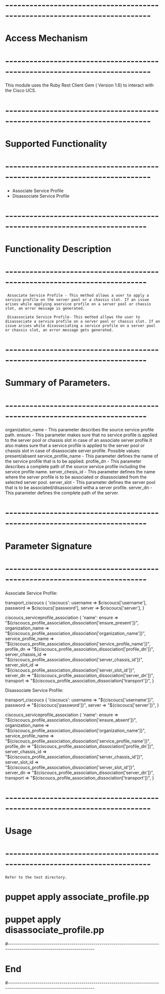 # --------------------------------------------------------------------------
# Access Mechanism
# --------------------------------------------------------------------------
 
This module uses the  Ruby Rest Client Gem ( Version 1.6) to interact with the Cisco UCS.
 
# --------------------------------------------------------------------------
#  Supported Functionality
# --------------------------------------------------------------------------

- Associate Service Profile
- Disassociate Service Profile

# -------------------------------------------------------------------------
# Functionality Description
# -------------------------------------------------------------------------
       
     Associate Service Profile - This method allows a user to apply a service profile on the server pool or a chassis slot. If an issue arises while applying aservice profile on a server pool or chassis slot, an error message is generated.
	
	 Disassociate Service Profile- This method allows the user to disassociate a service profile on a server pool or chassis slot. If an issue arises while disassociating a service profile on a server pool or chassis slot, an error message gets generated.
	
# -------------------------------------------------------------------------
# Summary of Parameters.
# -------------------------------------------------------------------------
   organization_name - This parameter describes the source service profile path.
   ensure - This parameter makes sure that no service profile is applied to the server pool or chassis slot in case of an associate server profile.It also makes sure that a service profile is applied to the server pool or chassis slot in case of disassociate server profile.
       Possible values: present/absent
   service_profile_name - This parameter defines the name of the service profile that is to be applied.
   profile_dn - This parameter describes a complete path of the source service profile including the service profile name.
   server_chesis_id - This parameter defines the name where the server profile is to be associated or disassociated from the selected server pool.
   server_slot - This parameter defines the server pool that is to be associated/disassociated witha a server profile.
   server_dn - This parameter defines the complete path of the  server.
   
   
 
# -------------------------------------------------------------------------
# Parameter Signature
# -------------------------------------------------------------------------
 
 Associate Service Profile:
 
transport_ciscoucs { 'ciscoucs':
  username => $ciscoucs['username'],
  password => $ciscoucs['password'],
  server   => $ciscoucs['server'],
}
 
ciscoucs_serviceprofile_association { 'name':
  ensure    => "${ciscoucs_profile_association_dissociation['ensure_present']}", 
  organization_name => "${ciscoucs_profile_association_dissociation['organization_name']}",
  service_profile_name => "${ciscoucs_profile_association_dissociation['service_profile_name']}",
  profile_dn => "${ciscoucs_profile_association_dissociation['profile_dn']}",
  server_chassis_id => "${ciscoucs_profile_association_dissociation['server_chassis_id']}",
  server_slot_id => "${ciscoucs_profile_association_dissociation['server_slot_id']}",   
  server_dn => "${ciscoucs_profile_association_dissociation['server_dn']}",
  transport  => "${ciscoucs_profile_association_dissociation['transport']}",
}



 Disassociate Service Profile:
 
transport_ciscoucs { 'ciscoucs':
  username => "${ciscoucs['username']}",
  password => "${ciscoucs['password']}",
  server   => "${ciscoucs['server']}", 
}

ciscoucs_serviceprofile_association { 'name':
  ensure    => "${ciscoucs_profile_association_dissociation['ensure_absent']}", 
  organization_name => "${ciscoucs_profile_association_dissociation['organization_name']}",
  service_profile_name => "${ciscoucs_profile_association_dissociation['service_profile_name']}",
  profile_dn => "${ciscoucs_profile_association_dissociation['profile_dn']}",
  server_chassis_id => "${ciscoucs_profile_association_dissociation['server_chassis_id']}",
  server_slot_id => "${ciscoucs_profile_association_dissociation['server_slot_id']}",   
  server_dn => "${ciscoucs_profile_association_dissociation['server_dn']}",
  transport  => "${ciscoucs_profile_association_dissociation['transport']}",
}
 
# --------------------------------------------------------------------------
# Usage
# --------------------------------------------------------------------------
    Refer to the test directory.
   
   # puppet apply associate_profile.pp
   # puppet apply disassociate_profile.pp
#-------------------------------------------------------------------------------------------------------------------------
# End
#-------------------------------------------------------------------------------------------------------------------------
 
